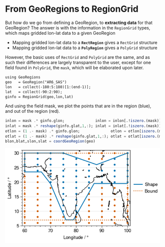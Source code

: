 # From GeoRegions to RegionGrid

But how do we go from defining a GeoRegion, to **extracting data** for that GeoRegion?  The answer is with the information in the `RegionGrid` types, which maps gridded lon-lat data to a given GeoRegion
* Mapping gridded lon-lat data to a **`RectRegion`** gives a `RectGrid` structure
* Mapping gridded lon-lat data to a **`PolyRegion`** gives a `PolyGrid` structure

However, the basic uses of `RectGrid` and `PolyGrid` are the same, and as such their differences are largely transparent to the user, except for one field found in `PolyGrid`, the `mask`, which will be elaborated upon later.

```@repl
using GeoRegions
geo   = GeoRegion("AR6_SAS")
lon   = collect(-180:5:180)[1:(end-1)];
lat   = collect(-90:2:90);
ginfo = RegionGrid(geo,lon,lat)
```

And using the field mask, we plot the points that are in the region (blue), and out of the region (red).

```julia
inlon = mask .* ginfo.glon;              inlon = inlon[.!iszero.(mask)]
inlat = mask .* reshape(ginfo.glat,1,:); inlat = inlat[.!iszero.(mask)]
otlon = (1 .- mask) .* ginfo.glon;              otlon = otlon[iszero.(mask)]
otlat = (1 .- mask) .* reshape(ginfo.glat,1,:); otlat = otlat[iszero.(mask)]
blon,blat,slon,slat = coordGeoRegion(geo)
```

![regiongrid](regiongrid.png)
